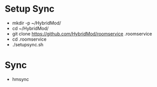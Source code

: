 # Setup Sync
- mkdir -p ~/HybridMod/
- cd ~/HybridMod/
- git clone https://github.com/HybridMod/roomservice .roomservice
- cd .roomservice
- ./setupsync.sh

# Sync
- hmsync
